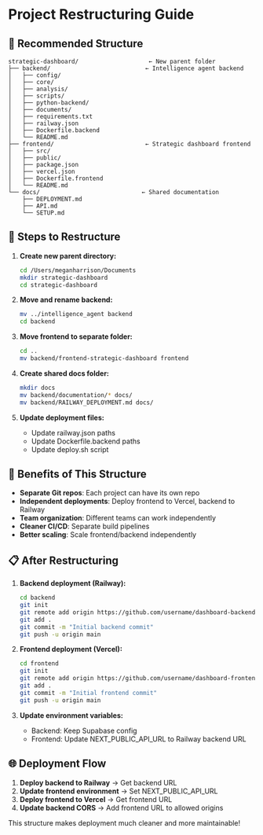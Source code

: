 # Project Restructuring Guide

## 🎯 **Recommended Structure**

```
strategic-dashboard/                    ← New parent folder
├── backend/                           ← Intelligence agent backend
│   ├── config/
│   ├── core/
│   ├── analysis/
│   ├── scripts/
│   ├── python-backend/
│   ├── documents/
│   ├── requirements.txt
│   ├── railway.json
│   ├── Dockerfile.backend
│   └── README.md
├── frontend/                          ← Strategic dashboard frontend
│   ├── src/
│   ├── public/
│   ├── package.json
│   ├── vercel.json
│   ├── Dockerfile.frontend
│   └── README.md
└── docs/                             ← Shared documentation
    ├── DEPLOYMENT.md
    ├── API.md
    └── SETUP.md
```

## 🚀 **Steps to Restructure**

1. **Create new parent directory:**
   ```bash
   cd /Users/meganharrison/Documents
   mkdir strategic-dashboard
   cd strategic-dashboard
   ```

2. **Move and rename backend:**
   ```bash
   mv ../intelligence_agent backend
   cd backend
   ```

3. **Move frontend to separate folder:**
   ```bash
   cd ..
   mv backend/frontend-strategic-dashboard frontend
   ```

4. **Create shared docs folder:**
   ```bash
   mkdir docs
   mv backend/documentation/* docs/
   mv backend/RAILWAY_DEPLOYMENT.md docs/
   ```

5. **Update deployment files:**
   - Update railway.json paths
   - Update Dockerfile.backend paths
   - Update deploy.sh script

## 🔧 **Benefits of This Structure**

- **Separate Git repos**: Each project can have its own repo
- **Independent deployments**: Deploy frontend to Vercel, backend to Railway
- **Team organization**: Different teams can work independently
- **Cleaner CI/CD**: Separate build pipelines
- **Better scaling**: Scale frontend/backend independently

## 📋 **After Restructuring**

1. **Backend deployment (Railway):**
   ```bash
   cd backend
   git init
   git remote add origin https://github.com/username/dashboard-backend.git
   git add .
   git commit -m "Initial backend commit"
   git push -u origin main
   ```

2. **Frontend deployment (Vercel):**
   ```bash
   cd frontend
   git init
   git remote add origin https://github.com/username/dashboard-frontend.git
   git add .
   git commit -m "Initial frontend commit"
   git push -u origin main
   ```

3. **Update environment variables:**
   - Backend: Keep Supabase config
   - Frontend: Update NEXT_PUBLIC_API_URL to Railway backend URL

## 🌐 **Deployment Flow**

1. **Deploy backend to Railway** → Get backend URL
2. **Update frontend environment** → Set NEXT_PUBLIC_API_URL
3. **Deploy frontend to Vercel** → Get frontend URL
4. **Update backend CORS** → Add frontend URL to allowed origins

This structure makes deployment much cleaner and more maintainable!